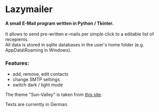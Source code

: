 # Lazymailer

**A small E-Mail program written in Python / Tkinter.**</br><br/>
It allows to send pre-written e-mails per simple click to a editable list of recepients.</br>
All data is stored in sqlite databases in the user's home folder (e.g. AppData\Roaming in Windows).

### Features:
- add, remove, edit contacts
- change SMTP settings
- switch dark / light mode

The theme "Sun-Valley" is taken from [this site](https://github.com/rdbende/Sun-Valley-ttk-theme).

Texts are currently in German.
